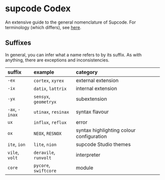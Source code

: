 # supcode Codex

An extensive guide to the general nomenclature of Supcode. For terminology (which differs), see [here](/terminology.md).

## Suffixes

In general, you can infer what a name refers to by its suffix. As with anything, there are exceptions and inconsistencies.

| suffix | example | category |
| :----- | :------ | :------- |
| `-ex` | `cortex`, `xyrex` | external extension |
| `-ix` | `datix`, `lattrix` | internal extension |
| `-yx` | `sensyx`, `geometryx` | subextension |
| `-ax`, `-inax` | `utinax`, `resinax` | syntax flavour |
| `ux` | `influx`, `reflux` | error |
| `ox` | `NEOX`, `RESNOX` | syntax highlighting colour configuration |
| `ite`, `ion` | `lite`, `nion` | supcode Studio themes |
| `vile`, `volt` | `deravile`, `runvolt` | interpreter |
| `core` | `pycore`, `swiftcore` | module |

